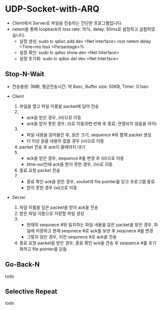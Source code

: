 # UDP-Socket-with-ARQ
 - Client에서 Server로 파일을 전송하는 간단한 프로그램입니다.
 - netem을 통해 loopback의 loss rate: 10%, delay: 50ms로 설정하고 실험하였습니다.
 	- 설정 생성: sudo tc qdisc add dev \<Net Interface> root netem delay \<Time>ms loss \<Persantage>%
	- 설정 확인: sudo tc qdisc show dev \<Net Interface>
	- 설정 초기화: sudo tc qdisc del dev \<Net Interface>
## Stop-N-Wait
- 전송용량: 3MB, 평균전송시간: 약 8sec, Buffer size: 50KB, Timer: 0.1sec
- Client
	1. 파일을 열고 파일 이름을 packet에 담아 전송
	2. - ack을 받은 경우, (iii)으로 이동
		- ack을 받지 못한 경우, (i)로 이동(5번 반복 후 종료: 연결되지 않음을 의미)
	3. - 파일 내용을 읽어들인 후, 읽은 크기, sequence #와 함께 packet 생성
		- 더 이상 읽을 내용이 없을 경우 (vi)으로 이동
	4. packet 전송 후 ack이 올때까지 대기
	5. - ack을 받은 경우, sequence #를 변경 후 (iii)으로 이동
  		- time-out전에 ack을 받지 못한 경우, (iv)로 이동
	6. 종료 요청 packet 전송
	7. - 종료 확인 ack을 받은 경우, socket과 file pointer를 닫고 프로그램 종료
		- 받지 못한 경우 (vi)으로 이동
		
- Server
	1. 파일 이름을 담은 packet을 받아 ack을 전송
	2. 받은 파일 이름으로 저장할 파일 생성
	3. - 현재의 sequnece #와 일치하는 파일 내용을 담은 packet을 받은 경우, 파일에 저장하고 현재 sequnece #로 ack를 보낸 후 sequnece #를 변경
		- 그렇지 않은 경우, 이전 sequnece #로 ack을 전송
	4. 종료 요청 packet을 받은 경우, 종료 확인 ack을 전송 후 sequence #를 초기화하고 file pointer를 닫음
	
## Go-Back-N
todo

## Selective Repeat
todo
